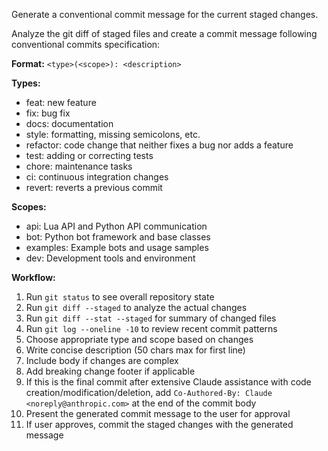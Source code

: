 Generate a conventional commit message for the current staged changes.

Analyze the git diff of staged files and create a commit message following conventional commits specification:

**Format:** `<type>(<scope>): <description>`

**Types:**
- feat: new feature
- fix: bug fix
- docs: documentation
- style: formatting, missing semicolons, etc.
- refactor: code change that neither fixes a bug nor adds a feature
- test: adding or correcting tests
- chore: maintenance tasks
- ci: continuous integration changes
- revert: reverts a previous commit

**Scopes:**
- api: Lua API and Python API communication
- bot: Python bot framework and base classes
- examples: Example bots and usage samples
- dev: Development tools and environment

**Workflow:**
1. Run `git status` to see overall repository state
2. Run `git diff --staged` to analyze the actual changes
3. Run `git diff --stat --staged` for summary of changed files
4. Run `git log --oneline -10` to review recent commit patterns
5. Choose appropriate type and scope based on changes
6. Write concise description (50 chars max for first line)
7. Include body if changes are complex
8. Add breaking change footer if applicable
9. If this is the final commit after extensive Claude assistance with code creation/modification/deletion, add `Co-Authored-By: Claude <noreply@anthropic.com>` at the end of the commit body
10. Present the generated commit message to the user for approval
11. If user approves, commit the staged changes with the generated message
